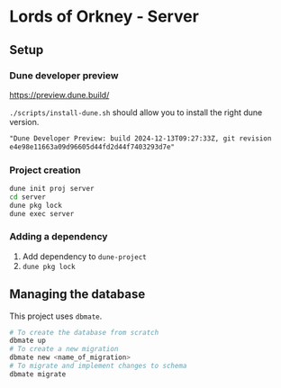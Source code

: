 # Lords of Orkney - Server

## Setup

### Dune developer preview

<https://preview.dune.build/>

`./scripts/install-dune.sh` should allow you to install the right dune version.

```txt
"Dune Developer Preview: build 2024-12-13T09:27:33Z, git revision
e4e98e11663a09d96605d44fd2d44f7403293d7e"
```

### Project creation

```bash
dune init proj server
cd server
dune pkg lock
dune exec server
```

### Adding a dependency

1. Add dependency to `dune-project`
2. `dune pkg lock`

## Managing the database

This project uses `dbmate`.

```bash
# To create the database from scratch
dbmate up
# To create a new migration
dbmate new <name_of_migration>
# To migrate and implement changes to schema
dbmate migrate
```
